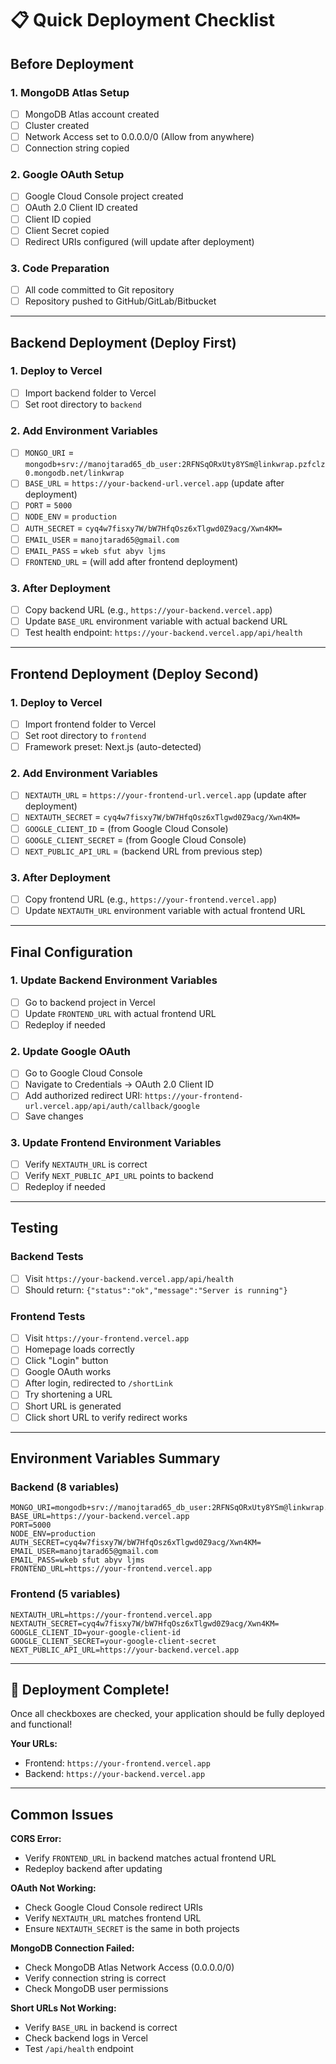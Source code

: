 # 📋 Quick Deployment Checklist

## Before Deployment

### 1. MongoDB Atlas Setup
- [ ] MongoDB Atlas account created
- [ ] Cluster created
- [ ] Network Access set to 0.0.0.0/0 (Allow from anywhere)
- [ ] Connection string copied

### 2. Google OAuth Setup
- [ ] Google Cloud Console project created
- [ ] OAuth 2.0 Client ID created
- [ ] Client ID copied
- [ ] Client Secret copied
- [ ] Redirect URIs configured (will update after deployment)

### 3. Code Preparation
- [ ] All code committed to Git repository
- [ ] Repository pushed to GitHub/GitLab/Bitbucket

---

## Backend Deployment (Deploy First)

### 1. Deploy to Vercel
- [ ] Import backend folder to Vercel
- [ ] Set root directory to `backend`

### 2. Add Environment Variables
- [ ] `MONGO_URI` = `mongodb+srv://manojtarad65_db_user:2RFNSqORxUty8YSm@linkwrap.pzfclz0.mongodb.net/linkwrap`
- [ ] `BASE_URL` = `https://your-backend-url.vercel.app` (update after deployment)
- [ ] `PORT` = `5000`
- [ ] `NODE_ENV` = `production`
- [ ] `AUTH_SECRET` = `cyq4w7fisxy7W/bW7HfqOsz6xTlgwd0Z9acg/Xwn4KM=`
- [ ] `EMAIL_USER` = `manojtarad65@gmail.com`
- [ ] `EMAIL_PASS` = `wkeb sfut abyv ljms`
- [ ] `FRONTEND_URL` = (will add after frontend deployment)

### 3. After Deployment
- [ ] Copy backend URL (e.g., `https://your-backend.vercel.app`)
- [ ] Update `BASE_URL` environment variable with actual backend URL
- [ ] Test health endpoint: `https://your-backend.vercel.app/api/health`

---

## Frontend Deployment (Deploy Second)

### 1. Deploy to Vercel
- [ ] Import frontend folder to Vercel
- [ ] Set root directory to `frontend`
- [ ] Framework preset: Next.js (auto-detected)

### 2. Add Environment Variables
- [ ] `NEXTAUTH_URL` = `https://your-frontend-url.vercel.app` (update after deployment)
- [ ] `NEXTAUTH_SECRET` = `cyq4w7fisxy7W/bW7HfqOsz6xTlgwd0Z9acg/Xwn4KM=`
- [ ] `GOOGLE_CLIENT_ID` = (from Google Cloud Console)
- [ ] `GOOGLE_CLIENT_SECRET` = (from Google Cloud Console)
- [ ] `NEXT_PUBLIC_API_URL` = (backend URL from previous step)

### 3. After Deployment
- [ ] Copy frontend URL (e.g., `https://your-frontend.vercel.app`)
- [ ] Update `NEXTAUTH_URL` environment variable with actual frontend URL

---

## Final Configuration

### 1. Update Backend Environment Variables
- [ ] Go to backend project in Vercel
- [ ] Update `FRONTEND_URL` with actual frontend URL
- [ ] Redeploy if needed

### 2. Update Google OAuth
- [ ] Go to Google Cloud Console
- [ ] Navigate to Credentials → OAuth 2.0 Client ID
- [ ] Add authorized redirect URI: `https://your-frontend-url.vercel.app/api/auth/callback/google`
- [ ] Save changes

### 3. Update Frontend Environment Variables
- [ ] Verify `NEXTAUTH_URL` is correct
- [ ] Verify `NEXT_PUBLIC_API_URL` points to backend
- [ ] Redeploy if needed

---

## Testing

### Backend Tests
- [ ] Visit `https://your-backend.vercel.app/api/health`
- [ ] Should return: `{"status":"ok","message":"Server is running"}`

### Frontend Tests
- [ ] Visit `https://your-frontend.vercel.app`
- [ ] Homepage loads correctly
- [ ] Click "Login" button
- [ ] Google OAuth works
- [ ] After login, redirected to `/shortLink`
- [ ] Try shortening a URL
- [ ] Short URL is generated
- [ ] Click short URL to verify redirect works

---

## Environment Variables Summary

### Backend (8 variables)
```
MONGO_URI=mongodb+srv://manojtarad65_db_user:2RFNSqORxUty8YSm@linkwrap.pzfclz0.mongodb.net/linkwrap
BASE_URL=https://your-backend.vercel.app
PORT=5000
NODE_ENV=production
AUTH_SECRET=cyq4w7fisxy7W/bW7HfqOsz6xTlgwd0Z9acg/Xwn4KM=
EMAIL_USER=manojtarad65@gmail.com
EMAIL_PASS=wkeb sfut abyv ljms
FRONTEND_URL=https://your-frontend.vercel.app
```

### Frontend (5 variables)
```
NEXTAUTH_URL=https://your-frontend.vercel.app
NEXTAUTH_SECRET=cyq4w7fisxy7W/bW7HfqOsz6xTlgwd0Z9acg/Xwn4KM=
GOOGLE_CLIENT_ID=your-google-client-id
GOOGLE_CLIENT_SECRET=your-google-client-secret
NEXT_PUBLIC_API_URL=https://your-backend.vercel.app
```

---

## 🎉 Deployment Complete!

Once all checkboxes are checked, your application should be fully deployed and functional!

**Your URLs:**
- Frontend: `https://your-frontend.vercel.app`
- Backend: `https://your-backend.vercel.app`

---

## Common Issues

**CORS Error:**
- Verify `FRONTEND_URL` in backend matches actual frontend URL
- Redeploy backend after updating

**OAuth Not Working:**
- Check Google Cloud Console redirect URIs
- Verify `NEXTAUTH_URL` matches frontend URL
- Ensure `NEXTAUTH_SECRET` is the same in both projects

**MongoDB Connection Failed:**
- Check MongoDB Atlas Network Access (0.0.0.0/0)
- Verify connection string is correct
- Check MongoDB user permissions

**Short URLs Not Working:**
- Verify `BASE_URL` in backend is correct
- Check backend logs in Vercel
- Test `/api/health` endpoint
